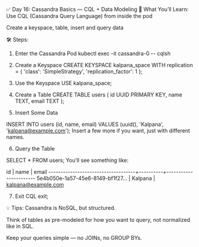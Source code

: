 ✅ Day 16: Cassandra Basics — CQL + Data Modeling
🧠 What You’ll Learn:
Use CQL (Cassandra Query Language) from inside the pod

Create a keyspace, table, insert and query data

🛠️ Steps:
1. Enter the Cassandra Pod
kubectl exec -it cassandra-0 -- cqlsh

2. Create a Keyspace
CREATE KEYSPACE kalpana_space WITH replication = {
  'class': 'SimpleStrategy',
  'replication_factor': 1
};

3. Use the Keyspace
USE kalpana_space;

4. Create a Table
CREATE TABLE users (
  id UUID PRIMARY KEY,
  name TEXT,
  email TEXT
);

5. Insert Some Data

INSERT INTO users (id, name, email)
VALUES (uuid(), 'Kalpana', 'kalpana@example.com');
Insert a few more if you want, just with different names.

6. Query the Table

SELECT * FROM users;
You’ll see something like:

id                                   | name     | email
------------------------------------+----------+-----------------------
5e4b050e-1a57-45e6-8149-bf1f27...   | Kalpana  | kalpana@example.com

7. Exit CQL
exit;


💡 Tips:
Cassandra is NoSQL, but structured.

Think of tables as pre-modeled for how you want to query, not normalized like in SQL.

Keep your queries simple — no JOINs, no GROUP BYs.
